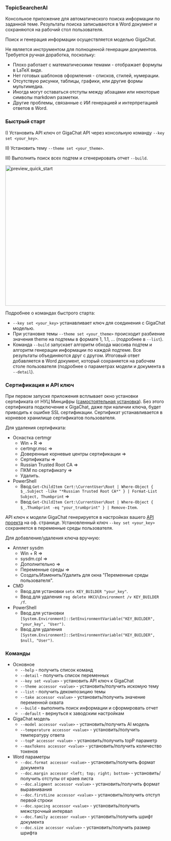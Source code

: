 ### TopicSearcherAI

Консольное приложение для автоматического поиска информации по заданной теме. Результаты поиска записываются в Word документ и сохраняются на рабочий стол пользователя.

Поиск и генерация информации осуществляется моделью GigaChat.

Не является инструментом для полноценной генерации документов. Требуется ручная доработка, поскольку:
- Плохо работает с математическими темами - отображает формулы в LaTeX виде.
- Нет готовых шаблонов оформления - списков, стилей, нумерации.
- Отсутствую рисунки, таблицы, графики, или другие формы мультимедиа.
- Иногда могут оставаться отступы между абзацами или некоторые символы markdown разметки.
- Другие проблемы, связанные с ИИ генерацией и интерпретацией ответов в Word.

### Быстрый старт
I) Установить API ключ от GigaChat API через консольную команду `--key set <your_key>`. 

II) Установить тему `--theme set <your_theme>`.

III) Выполнить поиск всех подтем и сгенерировать отчет `--build`.

<img width="700" height="440" alt="preview_quick_start" src="https://github.com/user-attachments/assets/8b406009-464f-4385-b34c-f384bceace14" />

Подробнее о командах быстрого старта:
- `--key set <your_key>` устанавливает ключ для соединения с GigaChat моделью.
- При установке темы `--theme set <your_theme>` происходит разбиение значения theme на подтемы в формате 1, 1.1, ... (подробнее в `--list`).
- Команда `--build` запускает алгоритм обхода массива подтем и алгоритм генерации информации по каждой подтеме.
  Все результаты объединяются друг с другом. Итоговый ответ добавляется в Word документ, который сохраняется на рабочем столе пользователя (подробнее о параметрах модели и документа в `--detail`).

### Сертификация и API ключ
При первом запуске приложения всплывает окно установки сертификата от НУЦ Минцифры ([самостоятельная установка](https://www.gosuslugi.ru/crt)). Без этого сертификата подключение к GigaChat, даже при наличии ключа, будет приводить к ошибке SSL сертификации.
Сертификат устанавливается в корневое хранилище сертификатов пользователя.

Для удаления сертификата:
- Оснастка certmgr
  - Win + R =>
  - certmgr.msc =>
  - Доверенные корневые центры сертификации =>
  - Сертификаты =>
  - Russian Trusted Root CA =>
  - ПКМ по сертификату =>
  - Удалить.
- PowerShell
  - Ввод `Get-ChildItem Cert:\CurrentUser\Root | Where-Object { $_.Subject -like "*Russian Trusted Root CA*" } | Format-List Subject, Thumbprint` =>
  - Ввод `Get-ChildItem Cert:\CurrentUser\Root | Where-Object { $_.Thumbprint -eq "your_trumbprint" } | Remove-Item`.

API ключ к модели GigaChat генерируется в настройках вашего [API проекта](https://developers.sber.ru/portal/gigachat-and-api) на оф. странице.
Установленный ключ `--key set <your_key>` сохраняется в переменные среды пользователя.

Для добавление/удаления ключа вручную:
- Апплет sysdm
  - Win + R =>
  - sysdm.cpl =>
  - Дополнительно =>
  - Переменные среды =>
  - Создать/Изменить/Удалить для окна "Переменные среды пользователя".
- CMD
  - Ввод для установки `setx KEY_BUILDER "your_key"`.
  - Ввод для удаления `reg delete HKCU\Environment /v KEY_BUILDER /f`.
- PowerShell
  - Ввод для установки `[System.Environment]::SetEnvironmentVariable("KEY_BUILDER", "your_key", "User")`.
  - Ввод для удаления `[System.Environment]::SetEnvironmentVariable("KEY_BUILDER", $null, "User")`.

### Команды
- Основное
  - `--help` - получить список команд
  - `--detail` - получить список переменных
  - `--key set <value>` - установить API ключ к GigaChat
  - `--theme accessor <value>` - установить/получить искомую тему
  - `--list` - получить декомпозицию темы
  - `--take accessor <value>`  - установить/получить значение переменной охвата
  - `--build` - выполнить поиск информации и сформировать отчет
  - `--default` - вернуться к заводским настройкам
- GigaChat модель
  - `--model accessor <value>` - установить/получить AI модель
  - `--temperature accessor <value>` - установить/получить температуру ответа
  - `--topP accessor <value>` - установить/получить topP параметр
  - `--maxTokens accessor <value>` - установить/получить количество токенов
- Word параметры
  - `--doc.format accessor <value>` - установить/получить формат документа
  - `--doc.margin accessor <left; top; right; bottom>` - установить/получить отступы от краев листа
  - `--doc.aligment accessor <value>` - установить/получить формат выравнивания
  - `--doc.firstLine accessor <value>` - установить/получить отступ первой строки
  - `--doc.spacing accessor <value>` - установить/получить межстрочный интервал
  - `--doc.family accessor <value>` - установить/получить шрифт документа
  - `--doc.size accessor <value>` - установить/получить размер шрифта
